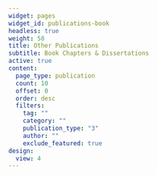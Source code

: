 ```yaml
---
widget: pages
widget_id: publications-book
headless: true
weight: 58
title: Other Publications
subtitle: Book Chapters & Dissertations
active: true
content:
  page_type: publication
  count: 10
  offset: 0
  order: desc
  filters:
    tag: ""
    category: ""
    publication_type: "3"
    author: ""
    exclude_featured: true
design:
  view: 4
---
```

